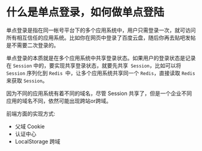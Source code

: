 # 什么是单点登录，如何做单点登陆

单点登录是指在同一帐号平台下的多个应用系统中，用户只需登录一次，就可访问所有相互信任的应用系统。比如你在网页中登录了百度云盘，随后你再去贴吧发帖 是不需要二次登录的。

单点登录的本质就是在多个应用系统中共享登录状态。如果用户的登录状态是记录在 `Session` 中的，要实现共享登录状态，就要先共享` Session`，比如可以将 `Session` 序列化到 `Redis `中，让多个应用系统共享同一个 `Redis`，直接读取 `Redis` 来获取 `Session`。

因为不同的应用系统有着不同的域名，尽管 Session 共享了，但是一个企业不同应用的域名不同，依然可能出现跨站or跨域。

前端方面的实现方式:

- 父域 Cookie
- 认证中心
- LocalStorage 跨域